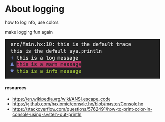 # About logging

how to log info, use colors

make logging fun again

![](code/screenshot.png)

#### resources

- https://en.wikipedia.org/wiki/ANSI_escape_code
- https://github.com/haxiomic/console.hx/blob/master/Console.hx
- https://stackoverflow.com/questions/5762491/how-to-print-color-in-console-using-system-out-println
